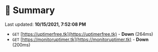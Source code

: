 # 📖 Summary
Last updated: **10/15/2021, 7:52:08 PM**

- `GET` [https://uptimerfree.tk](https://uptimerfree.tk) - **Down** (264ms)
- `GET` [https://monitoruptimer.tk](https://monitoruptimer.tk) - **Down** (200ms)
